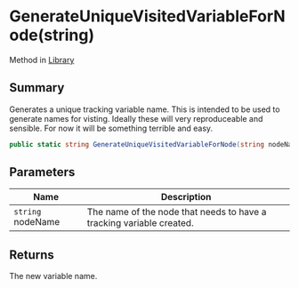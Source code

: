 # GenerateUniqueVisitedVariableForNode(string)

Method in [Library](yarn.library.md)

## Summary

Generates a unique tracking variable name. This is intended to be used to generate names for visting. Ideally these will very reproduceable and sensible. For now it will be something terrible and easy.

```csharp
public static string GenerateUniqueVisitedVariableForNode(string nodeName)
```

## Parameters

| Name              | Description                                                          |
| ----------------- | -------------------------------------------------------------------- |
| `string` nodeName | The name of the node that needs to have a tracking variable created. |

## Returns

The new variable name.

